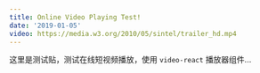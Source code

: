 ```yaml
---
title: Online Video Playing Test!
date: '2019-01-05'
video: https://media.w3.org/2010/05/sintel/trailer_hd.mp4
---
```



这里是测试贴，测试在线短视频播放，使用 `video-react` 播放器组件...
